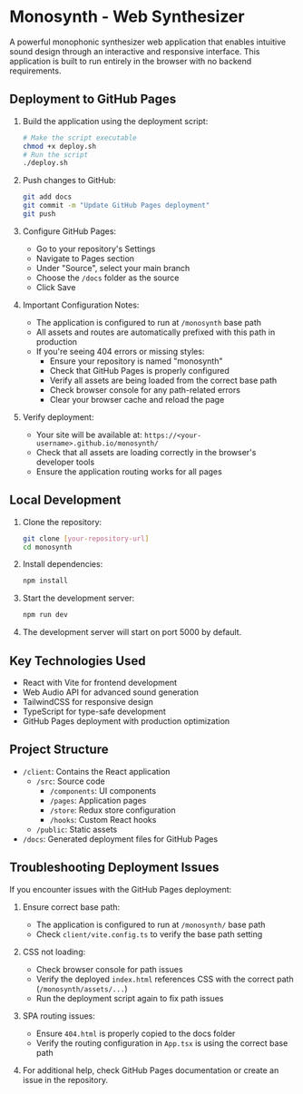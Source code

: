 # Monosynth - Web Synthesizer

A powerful monophonic synthesizer web application that enables intuitive sound design through an interactive and responsive interface. This application is built to run entirely in the browser with no backend requirements.

## Deployment to GitHub Pages

1. Build the application using the deployment script:
   ```bash
   # Make the script executable
   chmod +x deploy.sh
   # Run the script
   ./deploy.sh
   ```

2. Push changes to GitHub:
   ```bash
   git add docs
   git commit -m "Update GitHub Pages deployment"
   git push
   ```

3. Configure GitHub Pages:
   - Go to your repository's Settings
   - Navigate to Pages section
   - Under "Source", select your main branch
   - Choose the `/docs` folder as the source
   - Click Save

4. Important Configuration Notes:
   - The application is configured to run at `/monosynth` base path
   - All assets and routes are automatically prefixed with this path in production
   - If you're seeing 404 errors or missing styles:
     - Ensure your repository is named "monosynth"
     - Check that GitHub Pages is properly configured
     - Verify all assets are being loaded from the correct base path
     - Check browser console for any path-related errors
     - Clear your browser cache and reload the page

5. Verify deployment:
   - Your site will be available at: `https://<your-username>.github.io/monosynth/`
   - Check that all assets are loading correctly in the browser's developer tools
   - Ensure the application routing works for all pages

## Local Development

1. Clone the repository:
   ```bash
   git clone [your-repository-url]
   cd monosynth
   ```

2. Install dependencies:
   ```bash
   npm install
   ```

3. Start the development server:
   ```bash
   npm run dev
   ```

4. The development server will start on port 5000 by default.

## Key Technologies Used

- React with Vite for frontend development
- Web Audio API for advanced sound generation
- TailwindCSS for responsive design
- TypeScript for type-safe development
- GitHub Pages deployment with production optimization

## Project Structure

- `/client`: Contains the React application
  - `/src`: Source code
    - `/components`: UI components
    - `/pages`: Application pages
    - `/store`: Redux store configuration
    - `/hooks`: Custom React hooks
  - `/public`: Static assets
- `/docs`: Generated deployment files for GitHub Pages

## Troubleshooting Deployment Issues

If you encounter issues with the GitHub Pages deployment:

1. Ensure correct base path:
   - The application is configured to run at `/monosynth/` base path
   - Check `client/vite.config.ts` to verify the base path setting

2. CSS not loading:
   - Check browser console for path issues
   - Verify the deployed `index.html` references CSS with the correct path (`/monosynth/assets/...`)
   - Run the deployment script again to fix path issues

3. SPA routing issues:
   - Ensure `404.html` is properly copied to the docs folder
   - Verify the routing configuration in `App.tsx` is using the correct base path

4. For additional help, check GitHub Pages documentation or create an issue in the repository.